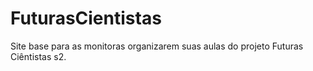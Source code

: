 # FuturasCientistas
Site base para as monitoras organizarem suas aulas do projeto Futuras Ciêntistas s2.
